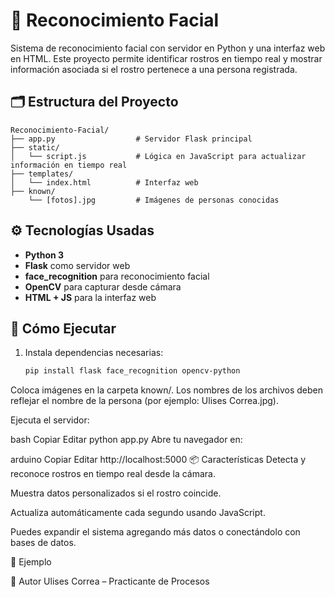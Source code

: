 # 🧠 Reconocimiento Facial

Sistema de reconocimiento facial con servidor en Python y una interfaz web en HTML. Este proyecto permite identificar rostros en tiempo real y mostrar información asociada si el rostro pertenece a una persona registrada.

## 🗂 Estructura del Proyecto

```
Reconocimiento-Facial/
├── app.py                  # Servidor Flask principal
├── static/
│   └── script.js           # Lógica en JavaScript para actualizar información en tiempo real
├── templates/
│   └── index.html          # Interfaz web
├── known/
    └── [fotos].jpg         # Imágenes de personas conocidas
```

## ⚙️ Tecnologías Usadas

- **Python 3**
- **Flask** como servidor web
- **face_recognition** para reconocimiento facial
- **OpenCV** para capturar desde cámara
- **HTML + JS** para la interfaz web

## 🚀 Cómo Ejecutar

1. Instala dependencias necesarias:
   ```bash
   pip install flask face_recognition opencv-python
Coloca imágenes en la carpeta known/. Los nombres de los archivos deben reflejar el nombre de la persona (por ejemplo: Ulises Correa.jpg).

Ejecuta el servidor:

bash
Copiar
Editar
python app.py
Abre tu navegador en:

arduino
Copiar
Editar
http://localhost:5000
📦 Características
Detecta y reconoce rostros en tiempo real desde la cámara.

Muestra datos personalizados si el rostro coincide.

Actualiza automáticamente cada segundo usando JavaScript.

Puedes expandir el sistema agregando más datos o conectándolo con bases de datos.

📸 Ejemplo

👤 Autor
Ulises Correa – Practicante de Procesos
